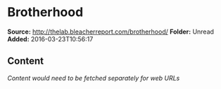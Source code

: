 # Brotherhood

**Source:** http://thelab.bleacherreport.com/brotherhood/
**Folder:** Unread
**Added:** 2016-03-23T10:56:17




## Content
*Content would need to be fetched separately for web URLs*
